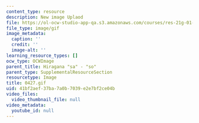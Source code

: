 ```yaml
---
content_type: resource
description: New image Uplaod
file: https://ol-ocw-studio-app-qa.s3.amazonaws.com/courses/res-21g-01-kana-spring-2010/41bf2aef37ba7a0b7039e2e7bf2ce04b_0427.gif
file_type: image/gif
image_metadata:
  caption: ''
  credit: ''
  image-alt: ''
learning_resource_types: []
ocw_type: OCWImage
parent_title: Hiragana "sa" - "so"
parent_type: SupplementalResourceSection
resourcetype: Image
title: 0427.gif
uid: 41bf2aef-37ba-7a0b-7039-e2e7bf2ce04b
video_files:
  video_thumbnail_file: null
video_metadata:
  youtube_id: null
---
```

